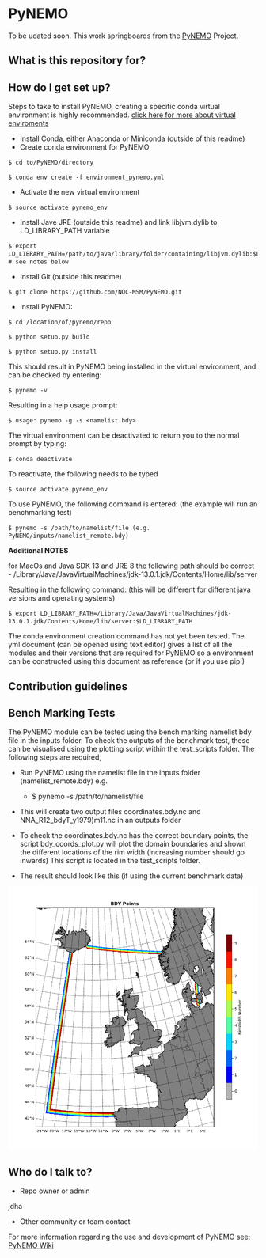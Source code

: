 # PyNEMO
 
To be udated soon. This work springboards from the [PyNEMO](http://pynemo.readthedocs.io/en/latest/index.html) Project.

## What is this repository for? ##

## How do I get set up? ##

Steps to take to install PyNEMO, creating a specific conda virtual environment is highly recommended. [click here for more about virtual enviroments](https://docs.conda.io/projects/conda/en/latest/user-guide/tasks/manage-environments.html)

- Install Conda, either Anaconda or Miniconda (outside of this readme)
- Create conda environment for PyNEMO
```
$ cd to/PyNEMO/directory
```
```
$ conda env create -f environment_pynemo.yml
```
- Activate the new virtual environment
```
$ source activate pynemo_env
```
- Install Jave JRE (outside this readme) and link libjvm.dylib to LD_LIBRARY_PATH variable
```
$ export LD_LIBRARY_PATH=/path/to/java/library/folder/containing/libjvm.dylib:$LD_LIBARY_PATH # see notes below
```
- Install Git (outside this readme)
```
$ git clone https://github.com/NOC-MSM/PyNEMO.git
```
- Install PyNEMO:  
```
$ cd /location/of/pynemo/repo 
```
```
$ python setup.py build
```
```
$ python setup.py install
```

This should result in PyNEMO being installed in the virtual environment, and can be checked by entering:  
```
$ pynemo -v
```

Resulting in a help usage prompt:
``` 
$ usage: pynemo -g -s <namelist.bdy> 
```

The virtual environment can be deactivated to return you to the normal prompt by typing:  
```
$ conda deactivate
```

To reactivate, the following needs to be typed
```
$ source activate pynemo_env
```

To use PyNEMO, the following command is entered: (the example will run an benchmarking test)
```
$ pynemo -s /path/to/namelist/file (e.g. PyNEMO/inputs/namelist_remote.bdy)
```

**Additional NOTES** 

for MacOs and Java SDK 13 and JRE 8 the following path should be correct - /Library/Java/JavaVirtualMachines/jdk-13.0.1.jdk/Contents/Home/lib/server

Resulting in the following command: (this will be different for different java versions and operating systems)
```
$ export LD_LIBRARY_PATH=/Library/Java/JavaVirtualMachines/jdk-13.0.1.jdk/Contents/Home/lib/server:$LD_LIBRARY_PATH
```
The conda environment creation command has not yet been tested. The yml document (can be opened using text editor) gives a list of all the modules and their versions that are required for PyNEMO so a environment can be constructed using this document as reference (or if you use pip!)

## Contribution guidelines ##

## Bench Marking Tests ##

The PyNEMO module can be tested using the bench marking namelist bdy file in the inputs folder. To check the outputs of the benchmark test, these can be visualised using the plotting script within the test_scripts folder. The following steps are required,

- Run PyNEMO using the namelist file in the inputs folder (namelist_remote.bdy) e.g.

    -   $ pynemo -s /path/to/namelist/file

- This will create two output files coordinates.bdy.nc and NNA_R12_bdyT_y1979)m11.nc in an outputs folder

- To check the coordinates.bdy.nc has the correct boundary points, the script bdy_coords_plot.py will plot the domain boundaries and shown the different locations of the rim width (increasing number should go inwards) This script is located in the test_scripts folder.

- The result should look like this (if using the current benchmark data)

![Example BDY coords output](/screenshots/example_bdy_coords.png)

## Who do I talk to? ##

* Repo owner or admin

jdha

* Other community or team contact


For more information regarding the use and development of PyNEMO see: [PyNEMO Wiki](https://github.com/jdha/PyNEMO/wiki)
